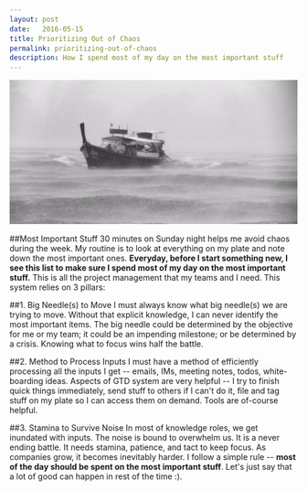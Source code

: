 ```yaml
---
layout: post
date:   2016-05-15
title: Prioritizing Out of Chaos
permalink: prioritizing-out-of-chaos
description: How I spend most of my day on the most important stuff 
---
```


![Chaos](/assets/images/chaos.png)

##Most Important Stuff
30 minutes on Sunday night helps me avoid chaos during the week. My routine is to look at everything on my plate and note down the most important ones. **Everyday, before I start something new, I see this list to make sure I spend most of my day on the most important stuff.** This is all the project management that my teams and I need. This system relies on 3 pillars:


##1. Big Needle(s) to Move
I must always know what big needle(s) we are trying to move. Without that explicit knowledge, I can never identify the most important items. The big needle could be determined by the objective for me or my team; it could be an impending milestone; or be determined by a crisis. Knowing what to focus wins half the battle. 


##2. Method to Process Inputs
I must have a method of efficiently processing all the inputs I get -- emails, IMs, meeting notes, todos, white-boarding ideas. Aspects of GTD system are very helpful -- I try to finish quick things immediately, send stuff to others if I can't do it, file and tag stuff on my plate so I can access them on demand. Tools are of-course helpful.


##3. Stamina to Survive Noise
In most of knowledge roles, we get inundated with inputs. The noise is bound to overwhelm us. It is a never ending battle. It needs stamina, patience, and tact to keep focus. As companies grow, it becomes inevitably harder. I follow a simple rule -- **most of the day should be spent on the most important stuff**. Let's just say that a lot of good can happen in rest of the time :).







